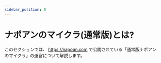 ```yaml
---
sidebar_position: 0
---
```


# ナポアンのマイクラ(通常版)とは?

このセクションでは、 https://napoan.com で公開されている「通常版ナポアンのマイクラ」の運営について解説します。
